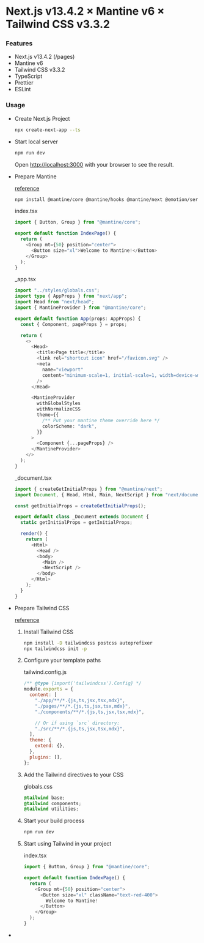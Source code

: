 # Next.js v13.4.2 × Mantine v6 × Tailwind CSS v3.3.2

### Features

- Next.js v13.4.2 (/pages)
- Mantine v6
- Tailwind CSS v3.3.2
- TypeScript
- Prettier
- ESLint

### Usage

- Create Next.js Project

  ```bash
  npx create-next-app --ts
  ```

- Start local server

  ```bash
  npm run dev
  ```

  Open [http://localhost:3000](http://localhost:3000) with your browser to see the result.

- Prepare Mantine

  [reference](https://github.com/mantinedev/mantine-minimal-next-template/tree/master)

  ```bash
  npm install @mantine/core @mantine/hooks @mantine/next @emotion/server @emotion/react
  ```

  index.tsx

  ```typescript
  import { Button, Group } from "@mantine/core";

  export default function IndexPage() {
    return (
      <Group mt={50} position="center">
        <Button size="xl">Welcome to Mantine!</Button>
      </Group>
    );
  }
  ```

  \_app.tsx

  ```typescript
  import "../styles/globals.css";
  import type { AppProps } from "next/app";
  import Head from "next/head";
  import { MantineProvider } from "@mantine/core";

  export default function App(props: AppProps) {
    const { Component, pageProps } = props;

    return (
      <>
        <Head>
          <title>Page title</title>
          <link rel="shortcut icon" href="/favicon.svg" />
          <meta
            name="viewport"
            content="minimum-scale=1, initial-scale=1, width=device-width"
          />
        </Head>

        <MantineProvider
          withGlobalStyles
          withNormalizeCSS
          theme={{
            /** Put your mantine theme override here */
            colorScheme: "dark",
          }}
        >
          <Component {...pageProps} />
        </MantineProvider>
      </>
    );
  }
  ```

  \_document.tsx

  ```typescript
  import { createGetInitialProps } from "@mantine/next";
  import Document, { Head, Html, Main, NextScript } from "next/document";

  const getInitialProps = createGetInitialProps();

  export default class _Document extends Document {
    static getInitialProps = getInitialProps;

    render() {
      return (
        <Html>
          <Head />
          <body>
            <Main />
            <NextScript />
          </body>
        </Html>
      );
    }
  }
  ```

- Prepare Tailwind CSS

  [reference](https://tailwindcss.com/docs/guides/nextjs)

  1. Install Tailwind CSS

     ```bash
     npm install -D tailwindcss postcss autoprefixer
     npx tailwindcss init -p
     ```

  2. Configure your template paths

     tailwind.config.js

     ```javascript
     /** @type {import('tailwindcss').Config} */
     module.exports = {
       content: [
         "./app/**/*.{js,ts,jsx,tsx,mdx}",
         "./pages/**/*.{js,ts,jsx,tsx,mdx}",
         "./components/**/*.{js,ts,jsx,tsx,mdx}",

         // Or if using `src` directory:
         "./src/**/*.{js,ts,jsx,tsx,mdx}",
       ],
       theme: {
         extend: {},
       },
       plugins: [],
     };
     ```

  3. Add the Tailwind directives to your CSS

     globals.css

     ```css
     @tailwind base;
     @tailwind components;
     @tailwind utilities;
     ```

  4. Start your build process

     ```bash
     npm run dev
     ```

  5. Start using Tailwind in your project

     index.tsx

     ```typescript
     import { Button, Group } from "@mantine/core";

     export default function IndexPage() {
       return (
         <Group mt={50} position="center">
           <Button size="xl" className="text-red-400">
             Welcome to Mantine!
           </Button>
         </Group>
       );
     }
     ```

-
